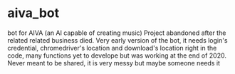 # aiva_bot
bot for AIVA (an AI capable of creating music)
Project abandoned after the related related business died.
Very early version of the bot, it needs login's credential, chromedriver's location and download's location right in the code, many functions yet to develope but was working at the end of 2020.
Never meant to be shared, it is very messy but maybe someone needs it
